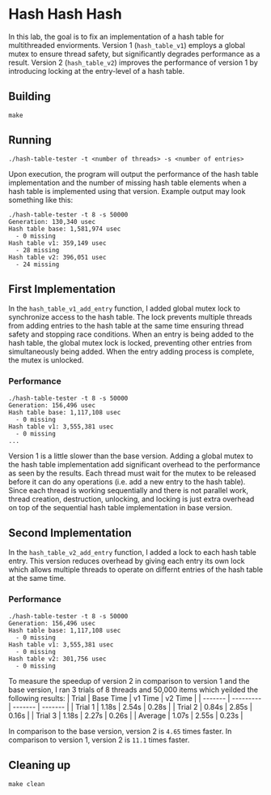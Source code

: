# Hash Hash Hash
In this lab, the goal is to fix an implementation of a hash table for multithreaded enviorments. Version 1 (`hash_table_v1`) employs a global mutex to ensure thread safety, but significantly degrades performance as a result. Version 2 (`hash_table_v2`) improves the performance of version 1 by introducing locking at the entry-level of a hash table.

## Building
```shell
make
```

## Running
```shell
./hash-table-tester -t <number of threads> -s <number of entries>
```
Upon execution, the program will output the performance of the hash table implementation and the number of missing hash table elements when a hash table is implemented using that version. Example output may look something like this:
```shell
./hash-table-tester -t 8 -s 50000
Generation: 130,340 usec
Hash table base: 1,581,974 usec
  - 0 missing
Hash table v1: 359,149 usec
  - 28 missing
Hash table v2: 396,051 usec
  - 24 missing
```

## First Implementation
In the `hash_table_v1_add_entry` function, I added global mutex lock to synchronize access to the hash table. The lock prevents multiple threads from adding entries to the hash table at the same time ensuring thread safety and stopping race conditions. 
When an entry is being added to the hash table, the global mutex lock is locked, preventing other entries from simultaneously being added. When the entry adding process is complete, the mutex is unlocked. 

### Performance
```shell
./hash-table-tester -t 8 -s 50000
Generation: 156,496 usec
Hash table base: 1,117,108 usec
  - 0 missing
Hash table v1: 3,555,381 usec
  - 0 missing
...
```
Version 1 is a little slower than the base version. Adding a global mutex to the hash table implementation add significant overhead to the performance as seen by the results. Each thread must wait for the mutex to be released before it can do any operations (i.e. add a new entry to the hash table). Since each thread is working sequentially and there is not parallel work, thread creation, destruction, unlocking, and locking is just extra overhead on top of the sequential hash table implementation in base version.

## Second Implementation
In the `hash_table_v2_add_entry` function, I added a lock to each hash table entry. This version reduces overhead by giving each entry its own lock which allows multiple threads to operate on differnt entries of the hash table at the same time. 

### Performance
```shell
./hash-table-tester -t 8 -s 50000
Generation: 156,496 usec
Hash table base: 1,117,108 usec
  - 0 missing
Hash table v1: 3,555,381 usec
  - 0 missing
Hash table v2: 301,756 usec
  - 0 missing
```

To measure the speedup of version 2 in comparison to version 1 and the base version, I ran 3 trials of 8 threads and 50,000 items which yeilded the following results:
| Trial   | Base Time | v1 Time | v2 Time |
| ------- | --------- | ------- | ------- |
| Trial 1 | 1.18s     | 2.54s   | 0.28s   |
| Trial 2 | 0.84s     | 2.85s   | 0.16s   |
| Trial 3 | 1.18s     | 2.27s   | 0.26s   |
| Average | 1.07s     | 2.55s   | 0.23s   |

In comparison to the base version, version 2 is `4.65` times faster.
In comparison to version 1, version 2 is `11.1` times faster.

## Cleaning up
```shell
make clean
```
